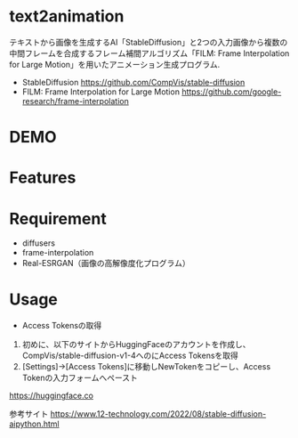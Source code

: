# text2animation
テキストから画像を生成するAI「StableDiffusion」と2つの入力画像から複数の中間フレームを合成するフレーム補間アルゴリズム「FILM: Frame Interpolation for Large Motion」を用いたアニメーション生成プログラム.

* StableDiffusion
https://github.com/CompVis/stable-diffusion
* FILM: Frame Interpolation for Large Motion
https://github.com/google-research/frame-interpolation

# DEMO



# Features


# Requirement
* diffusers
* frame-interpolation
* Real-ESRGAN（画像の高解像度化プログラム）

# Usage
* Access Tokensの取得<br>
1. 初めに、以下のサイトからHuggingFaceのアカウントを作成し、CompVis/stable-diffusion-v1-4へのにAccess Tokensを取得<br>
2. [Settings]->[Access Tokens]に移動しNewTokenをコピーし、Access Tokenの入力フォームへペースト

https://huggingface.co

参考サイト
https://www.12-technology.com/2022/08/stable-diffusion-aipython.html
